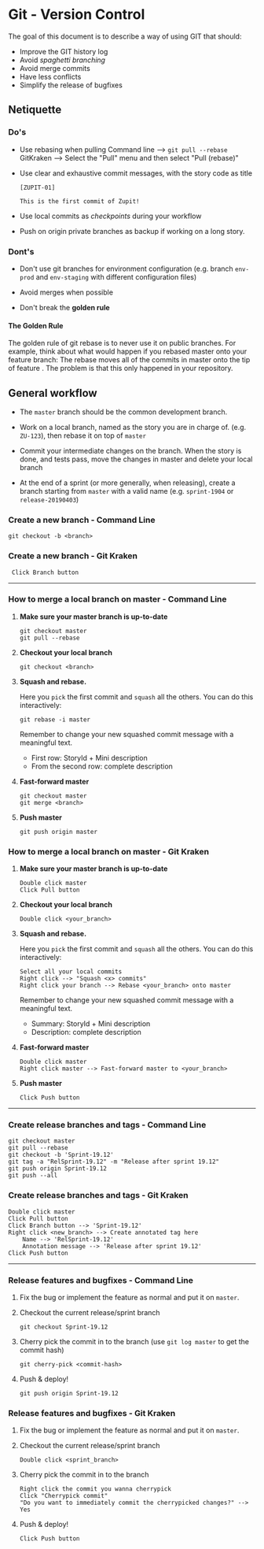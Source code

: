 # Git - Version Control

The goal of this document is to describe a way of using GIT that
should:

- Improve the GIT history log
- Avoid *spaghetti branching*
- Avoid merge commits
- Have less conflicts
- Simplify the release of bugfixes

## Netiquette

### Do's

- Use rebasing when pulling
      Command line --> `git pull --rebase`
      GitKraken         --> Select the "Pull" menu and then select "Pull (rebase)"

- Use clear and exhaustive commit messages, with the story code as
  title

  ```
  [ZUPIT-01]

  This is the first commit of Zupit!
  ```

- Use local commits as *checkpoints* during your workflow

- Push on origin private branches as backup if working on a long
  story.

### Dont's

- Don't use git branches for environment configuration (e.g. branch
  `env-prod` and `env-staging` with different configuration files)

- Avoid merges when possible

- Don't break the **golden rule**

#### The Golden Rule

The golden rule of git rebase is to never use it on public
branches. For example, think about what would happen if you rebased
master onto your feature branch: The rebase moves all of the commits
in master onto the tip of feature . The problem is that this only
happened in your repository.

## General workflow

- The `master` branch should be the common development branch.

- Work on a local branch, named as the story you are in charge
  of. (e.g. `ZU-123`), then rebase it on top of `master`

- Commit your intermediate changes on the branch. When the story is
  done, and tests pass, move the changes in master and delete your
  local branch

- At the end of a sprint (or more generally, when releasing), create a
  branch starting from `master` with a valid name (e.g. `sprint-1904`
  or `release-20190403`)

### Create a new branch - Command Line

  ```
  git checkout -b <branch>
  ```
### Create a new branch - Git Kraken
  ```
   Click Branch button
  ```

------------


### How to merge a local branch on master - Command Line

1. **Make sure your master branch is up-to-date**

    ```
    git checkout master
    git pull --rebase
    ```

2. **Checkout your local branch**

    ```
    git checkout <branch>
    ```

3. **Squash and rebase.**

    Here you `pick` the first commit and `squash` all the others. You
    can do this interactively:

    ```
    git rebase -i master
    ```

    Remember to change your new squashed commit message with a
    meaningful text.
    - First row: StoryId + Mini description
    - From the second row: complete description  

4. **Fast-forward master**

    ```
    git checkout master
    git merge <branch>
    ```

5. **Push master**

    ```
    git push origin master
    ```

### How to merge a local branch on master - Git Kraken

1. **Make sure your master branch is up-to-date**
    ```
    Double click master
    Click Pull button
    ```

2. **Checkout your local branch**
    ```
    Double click <your_branch>
    ```

3. **Squash and rebase.**

    Here you `pick` the first commit and `squash` all the others. You
    can do this interactively:
    ```
    Select all your local commits
    Right click --> "Squash <x> commits"
    Right click your branch --> Rebase <your_branch> onto master
    ```
    Remember to change your new squashed commit message with a
    meaningful text.
    - Summary: StoryId + Mini description
    - Description: complete description

4. **Fast-forward master**
    ```
    Double click master
    Right click master --> Fast-forward master to <your_branch>
    ```

5. **Push master**
    ```
    Click Push button
    ```

------------


### Create release branches and tags - Command Line

   ```
   git checkout master
   git pull --rebase
   git checkout -b 'Sprint-19.12'
   git tag -a "RelSprint-19.12" -m "Release after sprint 19.12"
   git push origin Sprint-19.12
   git push --all
   ```
   

### Create release branches and tags - Git Kraken
   ```
   Double click master
   Click Pull button
   Click Branch button --> 'Sprint-19.12'
   Right click <new_branch> --> Create annotated tag here
       Name --> 'RelSprint-19.12'
       Annotation message --> 'Release after sprint 19.12'
   Click Push button
   ```

------------


### Release features and bugfixes - Command Line

1. Fix the bug or implement the feature as normal and put it on `master`.

2. Checkout the current release/sprint branch

   ```
   git checkout Sprint-19.12
   ```

3. Cherry pick the commit in to the branch (use ```git log master```
   to get the commit hash)

   ```
   git cherry-pick <commit-hash>
   ```

4. Push & deploy!

   ```
   git push origin Sprint-19.12
   ```

### Release features and bugfixes - Git Kraken

1. Fix the bug or implement the feature as normal and put it on `master`.

2. Checkout the current release/sprint branch

   ```
   Double click <sprint_branch>
   ```

3. Cherry pick the commit in to the branch

   ```
   Right click the commit you wanna cherrypick
   Click "Cherrypick commit"
   "Do you want to immediately commit the cherrypicked changes?" --> Yes
   ```

4. Push & deploy!

   ```
   Click Push button
   ```
